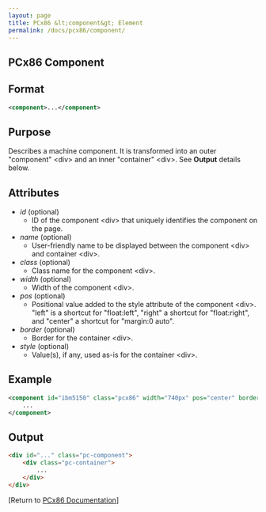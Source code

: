 ```yaml
---
layout: page
title: PCx86 &lt;component&gt; Element
permalink: /docs/pcx86/component/
---
```


PCx86 Component
---

Format
---
```xml
<component>...</component>
```

Purpose
---
Describes a machine component. It is transformed into an outer "component" &lt;div&gt; and an inner "container" &lt;div&gt;.
See **Output** details below.

Attributes
---
* *id* (optional)
	* ID of the component &lt;div&gt; that uniquely identifies the component on the page.
* *name* (optional)
	* User-friendly name to be displayed between the component &lt;div&gt; and container &lt;div&gt;.
* *class* (optional)
	* Class name for the component &lt;div&gt;.
* *width* (optional)
	* Width of the component &lt;div&gt;.
* *pos* (optional)
	* Positional value added to the style attribute of the component &lt;div&gt;. "left" is a shortcut for "float:left", "right" a shortcut for "float:right", and "center" a shortcut for "margin:0 auto".
* *border* (optional)
	* Border for the container &lt;div&gt;.
* *style* (optional)
	* Value(s), if any, used as-is for the container &lt;div&gt;.

Example
---
```xml
<component id="ibm5150" class="pcx86" width="740px" pos="center" border="1">
    ...
</component>
```

Output
---
```html
<div id="..." class="pc-component">
    <div class="pc-container">
        ...
    </div>
</div>
```

[Return to [PCx86 Documentation](..)]
